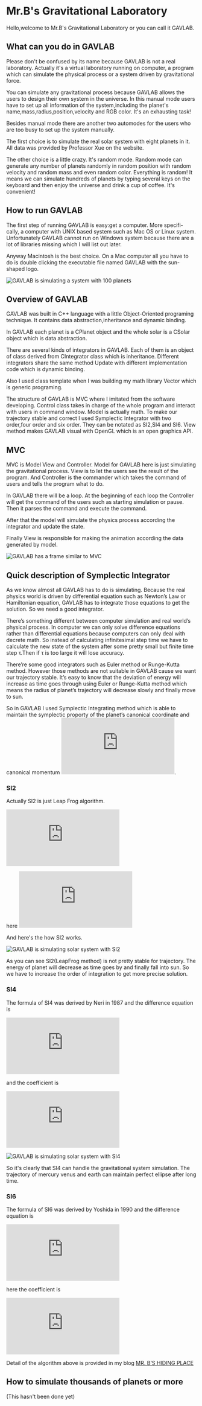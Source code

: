 # Mr.B's Gravitational Laboratory

Hello,welcome to Mr.B's Gravitational Laboratory or you can call it GAVLAB.

## What can you do in GAVLAB

Please don't be confused by its name because GAVLAB is not a real laboratory.
Actually it's a virtual laboratory running on computer, a program which can simulate 
the physical process or a system driven by gravitational force.

You can simulate any gravitational process because GAVLAB allows the users to
design their own system in the universe.
In this manual mode users have to set up all information of the system,including the planet's name,mass,radius,position,velocity and RGB color.
It's an exhausting task!

Besides manual mode there are another two automodes for the users who are too busy to set up the system manually.

The first choice is to simulate the real solar system with eight planets in it.
All data was provided by Professor Xue on the website.

The other choice is a little crazy.
It's random mode.
Random mode can generate any number of planets randomly in random position with random velocity and random mass and even random color.
Everything is random!
It means we can simulate hundreds of planets 
by typing several keys on the keyboard and then enjoy the universe and drink a cup of coffee.
It's convenient!

## How to run GAVLAB

The first step of running GAVLAB is easy:get a computer. More specifi- cally, a computer with UNIX based system such as Mac OS or Linux system. Unfortunately GAVLAB cannot run on Windows system because there
are a lot of libraries missing which I will list out later.

Anyway Macintosh is the best choice. On a Mac computer all you have to do
is double clicking the executable file named GAVLAB with the sun-shaped logo.

![](/TEX/100.png?raw=true "GAVLAB is simulating a system with 100 planets")

## Overview of GAVLAB

GAVLAB was built in C++ language with a little Object-Oriented programing technique. It contains data abstraction,inheritance and dynamic binding.

In GAVLAB each planet is a CPlanet object and the whole solar is a CSolar object which is data abstraction.

There are several kinds of integrators in GAVLAB. Each of them is an object of class derived from CIntegrator class which is inheritance.
Different integrators share the same method Update with different implementation code which is dynamic binding.

Also I used class template when I was building my math library Vector which is generic programing.

The structure of GAVLAB is MVC where I imitated from the software developing.
Control class takes in charge of the whole program and interact with users in command window.
Model is actually math. To make our trajectory stable and correct I used Symplectic Integrator with two order,four order and six order. They can be notated as SI2,SI4 and SI6.
View method makes GAVLAB visual with OpenGL which is an open graphics API.

## MVC

MVC is Model View and Controller.
Model for GAVLAB here is just simulating the gravitational process.
View is to let the users see the result of the program.
And Controller is the commander which takes the command of users and tells the program what to do.

In GAVLAB there will be a loop.
At the beginning of each loop the Controller will get the command of the users such as starting simulation or pause.
Then it parses the command and execute the command.

After that the model will simulate the physics process according the integrator and update the state.

Finally View is responsible for making the animation according the data generated by model.

![](/TEX/frame.png?raw=true "GAVLAB has a frame similar to MVC")

## Quick description of Symplectic Integrator

As we know almost all GAVLAB has to do is simulating. Because the real physics world is driven by differential equation such as Newton’s Law or Hamiltonian equation, GAVLAB has to integrate those equations to get the solution. So we need a good integrator.

There’s something different between computer simulation and real world’s physical process. In computer we can only solve difference equations rather than differential equations because computers can only deal with decrete math. So instead of calculating infinitesimal step time we have to calculate the new state of the system after some pretty small but finite time step τ.Then if τ is too large it will lose accuracy.

There’re some good integrators such as Euler method or Runge-Kutta method. However those methods are not suitable in GAVLAB cause we want our trajectory stable. It’s easy to know that the deviation of energy will increase as time goes through using Euler or Runge-Kutta method which means the radius of planet’s trajectory will decrease slowly and finally move to sun.

So in GAVLAB I used Symplectic Integrating method which is able to maintain the symplectic proporty of the planet’s canonical coordinate and canonical momentum ![](http://latex.codecogs.com/gif.latex?%28q%2C%20p%29).

### SI2

Actually SI2 is just Leap Frog algorithm.

![](http://latex.codecogs.com/gif.latex?%5Cbegin%7Baligned%7D%20q%5E%7B*%7D%20%26%3D%20q%28t_%7Bk-1%7D%29%20&plus;%20%5Cfrac%7B%5Ctau%7D%7B2%7D%5Cleft%28%20%5Cfrac%7B%5Cpartial%20T%7D%7B%5Cpartial%20p%7D%5Cright%29_%7Bp%3Dp%28t_%7Bk-1%7D%29%7D%20%5C%5C%20p%28t_%7Bk%7D%29%20%26%3D%20p%28t_%7Bk-1%7D%29%20-%20%5Cfrac%7B%5Ctau%7D%7B2%7D%5Cleft%28%20%5Cfrac%7B%5Cpartial%20V%7D%7B%5Cpartial%20q%7D%5Cright%29_%7Bq%3Dq%5E%7B*%7D%7D%20%5C%5C%20q%28t_%7Bk%7D%29%20%26%3D%20q%28t_%7Bk-1%7D%29%20&plus;%20%5Cfrac%7B%5Ctau%7D%7B2%7D%5Cleft%28%20%5Cfrac%7B%5Cpartial%20T%7D%7B%5Cpartial%20p%7D%5Cright%29_%7Bp%3Dp%28t_%7Bk%7D%29%7D%20%5Cend%7Baligned%7D)

here ![](http://latex.codecogs.com/gif.latex?c_%7B1%7D%3Dc_%7B2%7D%3D%5Cfrac%7B1%7D%7B2%7D%5Cquad%20d_%7B1%7D%3D1%5Cquad%20d_%7B2%7D%3D0)

And here's the how SI2 works.


![](/TEX/SI2.png?raw=true "GAVLAB is simulating solar system with SI2")

As you can see SI2(LeapFrog method) is not pretty stable for trajectory.
The energy of planet will decrease as time goes by and finally fall into sun.
So we have to increase the order of integration to get more precise solution.

### SI4

The formula of SI4 was derived by Neri in 1987 and the difference equation is

![](http://latex.codecogs.com/gif.latex?%5Cbegin%7Baligned%7D%20q%5Ei%20%26%3D%20q%5E%7Bi-1%7D%20&plus;%20%5Ctau%20c_%7Bi%7D%20%5Cfrac%7B%5Cpartial%20T%7D%7B%5Cpartial%20p%7D%5Cleft%28p%5E%7Bi-1%7D%20%5Cright%29%20%5C%5C%20p%5Ei%20%26%3D%20p%5E%7Bi-1%7D%20-%20%5Ctau%20d_%7Bi%7D%20%5Cfrac%7B%5Cpartial%20V%7D%7B%5Cpartial%20q%7D%5Cleft%28q%5E%7Bi%7D%20%5Cright%29%20%5Cquad%20i%3D1%2C2%5Cdots%204%20%5Cend%7Baligned%7D)

and the coefficient is

![](http://latex.codecogs.com/gif.latex?%5Cbegin%7Baligned%7D%20c_%7B1%7D%20%26%3D%20c_%7B4%7D%3D%5Cfrac%7B1%7D%7B2%282-%5Csqrt%5B3%5D%7B2%7D%29%7D%2C%5Cquad%20c_%7B2%7D%3Dc_%7B3%7D%3D%5Cfrac%7B1-%5Csqrt%5B3%5D%7B2%7D%7D%7B2%282-%5Csqrt%5B3%5D%7B2%7D%29%7D%5C%5C%20d_%7B1%7D%20%26%3D%20d_%7B3%7D%3D%5Cfrac%7B1%7D%7B2-%5Csqrt%5B3%5D%7B2%7D%7D%2C%5Cquad%20d_%7B2%7D%3Dc_%7B3%7D%3D-%5Cfrac%7B%5Csqrt%5B3%5D%7B2%7D%7D%7B2-%5Csqrt%5B3%5D%7B2%7D%7D%2C%5Cquad%20d_%7B4%7D%3D0%20%5Cend%7Baligned%7D)

![](/TEX/SI4.png?raw=true "GAVLAB is simulating solar system with SI4")

So it's clearly that SI4 can handle the gravitational system simulation.
The trajectory of mercury venus and earth can maintain perfect ellipse after long time.

### SI6

The formula of SI6 was derived by Yoshida in 1990 and the difference equation is

![](http://latex.codecogs.com/gif.latex?%5Cbegin%7Baligned%7D%20q%5Ei%20%26%3D%20q%5E%7Bi-1%7D%20&plus;%20%5Ctau%20c_%7Bi%7D%20%5Cfrac%7B%5Cpartial%20T%7D%7B%5Cpartial%20p%7D%5Cleft%28p%5E%7Bi-1%7D%20%5Cright%29%20%5C%5C%20p%5Ei%20%26%3D%20p%5E%7Bi-1%7D%20-%20%5Ctau%20d_%7Bi%7D%20%5Cfrac%7B%5Cpartial%20V%7D%7B%5Cpartial%20q%7D%5Cleft%28q%5E%7Bi%7D%20%5Cright%29%20%5Cquad%20i%3D1%2C2%5Cdots%2010%20%5Cend%7Baligned%7D)

here the coefficient is

![](http://latex.codecogs.com/gif.latex?%5Cbegin%7Baligned%7D%20x_%7B0%7D%26%3D-%5Cfrac%7B%5Csqrt%5B3%5D%7B2%7D%7D%7B2-%5Csqrt%5B3%5D%7B2%7D%7D%2C%5Cquad%20x_%7B1%7D%3D%5Cfrac%7B1%7D%7B2-%5Csqrt%5B3%5D%7B2%7D%7D%5C%5C%20y_%7B0%7D%26%3D-%5Cfrac%7B%5Csqrt%5B5%5D%7B2%7D%7D%7B2-%5Csqrt%5B5%5D%7B2%7D%7D%2C%5Cquad%20y_%7B1%7D%3D%5Cfrac%7B1%7D%7B2-%5Csqrt%5B5%5D%7B2%7D%7D%5C%5C%20d_%7B1%7D%26%3Dd_%7B3%7D%3Dd_%7B7%7D%3Dd_%7B9%7D%3Dx_%7B1%7Dy_%7B1%7D%2C%5Cquad%20d_%7B2%7D%3Dd_%7B9%7D%3Dx_%7B0%7Dy_%7B1%7D%5C%5C%20d_%7B4%7D%26%3Dd_%7B6%7D%3Dx_%7B1%7Dy_%7B0%7D%2C%5Cquad%20d_%7B5%7D%3Dx_%7B0%7Dy_%7B0%7D%5C%5C%20c_%7B1%7D%26%3D%5Cfrac%7B1%7D%7B2%7Dd_%7B1%7D%2C%5Cquad%20c_%7B10%7D%3D%5Cfrac%7B1%7D%7B2%7Dd_%7B9%7D%5C%5C%20c_%7Bi%7D%26%3D%5Cfrac%7B1%7D%7B2%7D%5Cleft%28d_%7Bi-1%7D&plus;d_%7Bi%7D%20%5Cright%29%5Cquad%20i%3D2%2C3%2C%5Cdots%2C9%20%5Cend%7Baligned%7D)

Detail of the algorithm above is provided in my blog [MR. B’S HIDING PLACE](http://www.cskksdfklpz.com/blog/)

## How to simulate thousands of planets or more

(This hasn't been done yet)


